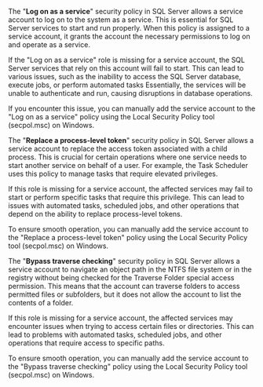 The "**Log on as a service**" security policy in SQL Server allows a service account to log on to the system as a service. This is essential for SQL Server services to start and run properly. When this policy is assigned to a service account, it grants the account the necessary permissions to log on and operate as a service.

If the "Log on as a service" role is missing for a service account, the SQL Server services that rely on this account will fail to start. This can lead to various issues, such as the inability to access the SQL Server database, execute jobs, or perform automated tasks Essentially, the services will be unable to authenticate and run, causing disruptions in database operations.

If you encounter this issue, you can manually add the service account to the "Log on as a service" policy using the Local Security Policy tool (secpol.msc) on Windows.

The "**Replace a process-level token**" security policy in SQL Server allows a service account to replace the access token associated with a child process. This is crucial for certain operations where one service needs to start another service on behalf of a user. For example, the Task Scheduler uses this policy to manage tasks that require elevated privileges.

If this role is missing for a service account, the affected services may fail to start or perform specific tasks that require this privilege. This can lead to issues with automated tasks, scheduled jobs, and other operations that depend on the ability to replace process-level tokens.

To ensure smooth operation, you can manually add the service account to the "Replace a process-level token" policy using the Local Security Policy tool (secpol.msc) on Windows.

The "**Bypass traverse checking**" security policy in SQL Server allows a service account to navigate an object path in the NTFS file system or in the registry without being checked for the Traverse Folder special access permission. This means that the account can traverse folders to access permitted files or subfolders, but it does not allow the account to list the contents of a folder.

If this role is missing for a service account, the affected services may encounter issues when trying to access certain files or directories. This can lead to problems with automated tasks, scheduled jobs, and other operations that require access to specific paths.

To ensure smooth operation, you can manually add the service account to the "Bypass traverse checking" policy using the Local Security Policy tool (secpol.msc) on Windows.
